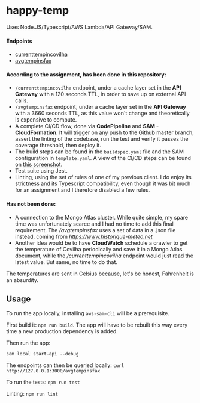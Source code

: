 # happy-temp

Uses Node.JS/Typescript/AWS Lambda/API Gateway/SAM.

#### Endpoints

* [currenttempincovilha](https://3qww4coq8b.execute-api.eu-west-1.amazonaws.com/prod/currenttempincovilha)
* [avgtempinsfax](https://3qww4coq8b.execute-api.eu-west-1.amazonaws.com/prod/avgtempinsfax)

#### According to the assignment, has been done in this repository:

* `/currenttempincovilha` endpoint, under a cache layer set in the **API Gateway**
with a 120 seconds TTL, in order to save up on external API calls.
* `/avgtempinsfax` endpoint, under a cache layer set in the **API Gateway** with a
3660 seconds TTL, as this value won't change and theoretically is expensive to
compute.
* A complete CI/CD flow, done via **CodePipeline** and **SAM - CloudFormation**.
It will trigger on any push to the Github master branch, assert the linting of 
the codebase, run the test and verify it passes the coverage threshold, then 
deploy it.
* The build steps can be found in the `buildspec.yaml` file and the SAM 
configuration in `template.yaml`. A view of the CI/CD steps can be found on
[this screenshot](https://i.imgur.com/mGaWIro.png).
* Test suite using Jest.
* Linting, using the set of rules of one of my previous client. I do enjoy its
strictness and its Typescript compatibility, even though it was bit much for an
assignment and I therefore disabled a few rules.

#### Has not been done:

* A connection to the Mongo Atlas cluster. While quite simple, my spare time was
 unfortunately scarce and I had no time to add this final requirement. The 
 _/avgtempinsfax_ uses a set of data in a .json file instead, coming from
 _https://www.historique-meteo.net_
* Another idea would be to have **CloudWatch** schedule a crawler to get the
temperature of Covilha periodically and save it in a Mongo Atlas document, while
the _/currenttempincovilha_ endpoint would just read the latest value. But same,
no time to do that.

The temperatures are sent in Celsius because, let's be honest, Fahrenheit is an
absurdity.

## Usage
To run the app locally, installing `aws-sam-cli` will be a prerequisite.

First build it: `npm run build`.
The app will have to be rebuilt this way every time a new production dependency
is added.

Then run the app:

`sam local start-api --debug`

The endpoints can then be queried locally: 
`curl http://127.0.0.1:3000/avgtempinsfax`

To run the tests:
`npm run test`

Linting:
`npm run lint`